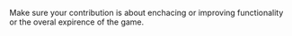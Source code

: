 Make sure your contribution is about enchacing or improving functionality or the overal expirence of the game.
